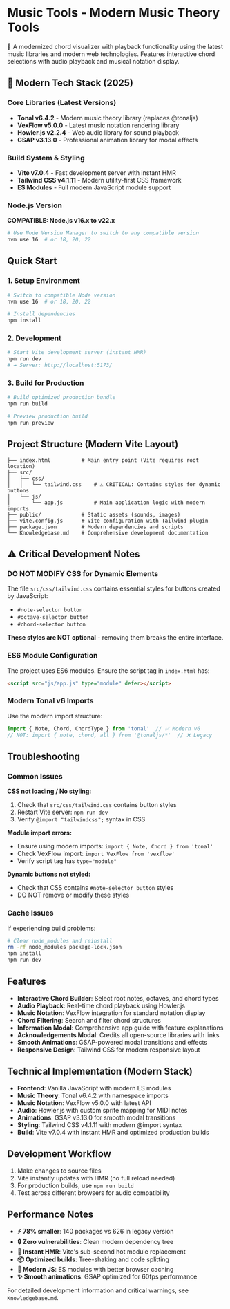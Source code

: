 # Music Tools - Modern Music Theory Tools

🎵 A modernized chord visualizer with playback functionality using the latest music libraries and modern web technologies. Features interactive chord selections with audio playback and musical notation display.

## 🚀 Modern Tech Stack (2025)

### Core Libraries (Latest Versions)
- **Tonal v6.4.2** - Modern music theory library (replaces @tonaljs)
- **VexFlow v5.0.0** - Latest music notation rendering library
- **Howler.js v2.2.4** - Web audio library for sound playback
- **GSAP v3.13.0** - Professional animation library for modal effects

### Build System & Styling
- **Vite v7.0.4** - Fast development server with instant HMR
- **Tailwind CSS v4.1.11** - Modern utility-first CSS framework
- **ES Modules** - Full modern JavaScript module support

### Node.js Version
**COMPATIBLE: Node.js v16.x to v22.x**
```bash
# Use Node Version Manager to switch to any compatible version
nvm use 16  # or 18, 20, 22
```

## Quick Start

### 1. Setup Environment
```bash
# Switch to compatible Node version
nvm use 16  # or 18, 20, 22

# Install dependencies
npm install
```

### 2. Development
```bash
# Start Vite development server (instant HMR)
npm run dev
# → Server: http://localhost:5173/
```

### 3. Build for Production
```bash
# Build optimized production bundle
npm run build

# Preview production build
npm run preview
```

## Project Structure (Modern Vite Layout)

```
├── index.html          # Main entry point (Vite requires root location)
├── src/
│   ├── css/
│   │   └── tailwind.css    # ⚠️ CRITICAL: Contains styles for dynamic buttons
│   └── js/
│       └── app.js          # Main application logic with modern imports
├── public/             # Static assets (sounds, images)
├── vite.config.js      # Vite configuration with Tailwind plugin
├── package.json        # Modern dependencies and scripts
└── Knowledgebase.md    # Comprehensive development documentation
```

## ⚠️ Critical Development Notes

### DO NOT MODIFY CSS for Dynamic Elements
The file `src/css/tailwind.css` contains essential styles for buttons created by JavaScript:
- `#note-selector button`
- `#octave-selector button` 
- `#chord-selector button`

**These styles are NOT optional** - removing them breaks the entire interface.

### ES6 Module Configuration
The project uses ES6 modules. Ensure the script tag in `index.html` has:
```html
<script src="js/app.js" type="module" defer></script>
```

### Modern Tonal v6 Imports
Use the modern import structure:
```javascript
import { Note, Chord, ChordType } from 'tonal'  // ✅ Modern v6
// NOT: import { note, chord, all } from '@tonaljs/*'  // ❌ Legacy
```

## Troubleshooting

### Common Issues

**CSS not loading / No styling:**
1. Check that `src/css/tailwind.css` contains button styles
2. Restart Vite server: `npm run dev`
3. Verify `@import "tailwindcss";` syntax in CSS

**Module import errors:**
- Ensure using modern imports: `import { Note, Chord } from 'tonal'`
- Check VexFlow import: `import VexFlow from 'vexflow'`
- Verify script tag has `type="module"`

**Dynamic buttons not styled:**
- Check that CSS contains `#note-selector button` styles
- DO NOT remove or modify these styles

### Cache Issues
If experiencing build problems:
```bash
# Clear node_modules and reinstall
rm -rf node_modules package-lock.json
npm install
npm run dev
```

## Features

- **Interactive Chord Builder**: Select root notes, octaves, and chord types
- **Audio Playback**: Real-time chord playback using Howler.js
- **Music Notation**: VexFlow integration for standard notation display
- **Chord Filtering**: Search and filter chord structures
- **Information Modal**: Comprehensive app guide with feature explanations
- **Acknowledgements Modal**: Credits all open-source libraries with links
- **Smooth Animations**: GSAP-powered modal transitions and effects
- **Responsive Design**: Tailwind CSS for modern responsive layout

## Technical Implementation (Modern Stack)

- **Frontend**: Vanilla JavaScript with modern ES modules
- **Music Theory**: Tonal v6.4.2 with namespace imports
- **Music Notation**: VexFlow v5.0.0 with latest API
- **Audio**: Howler.js with custom sprite mapping for MIDI notes
- **Animations**: GSAP v3.13.0 for smooth modal transitions
- **Styling**: Tailwind CSS v4.1.11 with modern @import syntax
- **Build**: Vite v7.0.4 with instant HMR and optimized production builds

## Development Workflow

1. Make changes to source files
2. Vite instantly updates with HMR (no full reload needed)
3. For production builds, use `npm run build`
4. Test across different browsers for audio compatibility

## Performance Notes

- **⚡ 78% smaller**: 140 packages vs 626 in legacy version
- **🔒 Zero vulnerabilities**: Clean modern dependency tree
- **🚀 Instant HMR**: Vite's sub-second hot module replacement
- **📦 Optimized builds**: Tree-shaking and code splitting
- **🎯 Modern JS**: ES modules with better browser caching
- **✨ Smooth animations**: GSAP optimized for 60fps performance

For detailed development information and critical warnings, see `Knowledgebase.md`.

